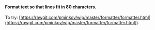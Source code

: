 #### Format text so that lines fit in 80 characters.

To try: [https://rawgit.com/pminkov/wip/master/formatter/formatter.html](https://rawgit.com/pminkov/wip/master/formatter/formatter.html]).
